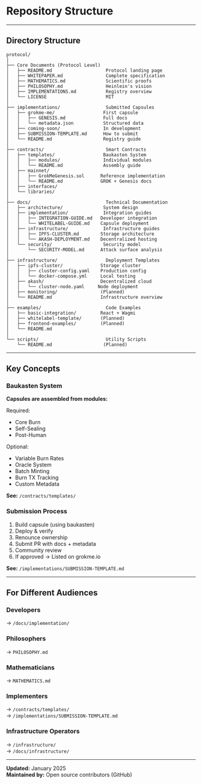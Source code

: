 # Repository Structure

---

## Directory Structure

```
protocol/
│
├── Core Documents (Protocol Level)
│   ├── README.md                    Protocol landing page
│   ├── WHITEPAPER.md                Complete specification
│   ├── MATHEMATICS.md               Scientific proofs
│   ├── PHILOSOPHY.md                Heinlein's vision
│   ├── IMPLEMENTATIONS.md           Registry overview
│   └── LICENSE                      MIT
│
├── implementations/                 Submitted Capsules
│   ├── grokme-me/                  First capsule
│   │   ├── GENESIS.md              Full docs
│   │   └── metadata.json           Structured data
│   ├── coming-soon/                In development
│   ├── SUBMISSION-TEMPLATE.md      How to submit
│   └── README.md                   Registry guide
│
├── contracts/                       Smart Contracts
│   ├── templates/                  Baukasten System
│   │   ├── modules/                Individual modules
│   │   └── README.md               Assembly guide
│   ├── mainnet/
│   │   ├── GrokMeGenesis.sol      Reference implementation
│   │   └── README.md              GROK + Genesis docs
│   ├── interfaces/
│   └── libraries/
│
├── docs/                            Technical Documentation
│   ├── architecture/               System design
│   ├── implementation/             Integration guides
│   │   ├── INTEGRATION-GUIDE.md   Developer integration
│   │   └── WHITELABEL-GUIDE.md    Capsule deployment
│   ├── infrastructure/             Infrastructure guides
│   │   ├── IPFS-CLUSTER.md        Storage architecture
│   │   └── AKASH-DEPLOYMENT.md    Decentralized hosting
│   └── security/                   Security model
│       └── SECURITY-MODEL.md      Attack surface analysis
│
├── infrastructure/                  Deployment Templates
│   ├── ipfs-cluster/              Storage cluster
│   │   ├── cluster-config.yaml    Production config
│   │   └── docker-compose.yml     Local testing
│   ├── akash/                     Decentralized cloud
│   │   └── cluster-node.yaml     Node deployment
│   ├── monitoring/                (Planned)
│   └── README.md                  Infrastructure overview
│
├── examples/                        Code Examples
│   ├── basic-integration/         React + Wagmi
│   ├── whitelabel-template/       (Planned)
│   ├── frontend-examples/         (Planned)
│   └── README.md
│
└── scripts/                         Utility Scripts
    └── README.md                   (Planned)
```

---

## Key Concepts

### Baukasten System

**Capsules are assembled from modules:**

Required:
- Core Burn
- Self-Sealing
- Post-Human

Optional:
- Variable Burn Rates
- Oracle System
- Batch Minting
- Burn TX Tracking
- Custom Metadata

**See:** `/contracts/templates/`

### Submission Process

1. Build capsule (using baukasten)
2. Deploy & verify
3. Renounce ownership
4. Submit PR with docs + metadata
5. Community review
6. If approved → Listed on grokme.io

**See:** `/implementations/SUBMISSION-TEMPLATE.md`

---

## For Different Audiences

### Developers
→ `/docs/implementation/`

### Philosophers
→ `PHILOSOPHY.md`

### Mathematicians
→ `MATHEMATICS.md`

### Implementers
→ `/contracts/templates/`  
→ `/implementations/SUBMISSION-TEMPLATE.md`

### Infrastructure Operators
→ `/infrastructure/`  
→ `/docs/infrastructure/`

---

**Updated:** January 2025  
**Maintained by:** Open source contributors (GitHub)

